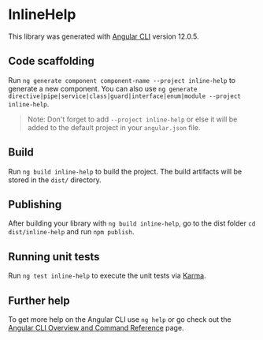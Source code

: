 # InlineHelp

This library was generated with [Angular CLI](https://github.com/angular/angular-cli) version 12.0.5.

## Code scaffolding

Run `ng generate component component-name --project inline-help` to generate a new component. You can also use `ng generate directive|pipe|service|class|guard|interface|enum|module --project inline-help`.

> Note: Don't forget to add `--project inline-help` or else it will be added to the default project in your `angular.json` file.

## Build

Run `ng build inline-help` to build the project. The build artifacts will be stored in the `dist/` directory.

## Publishing

After building your library with `ng build inline-help`, go to the dist folder `cd dist/inline-help` and run `npm publish`.

## Running unit tests

Run `ng test inline-help` to execute the unit tests via [Karma](https://karma-runner.github.io).

## Further help

To get more help on the Angular CLI use `ng help` or go check out the [Angular CLI Overview and Command Reference](https://angular.io/cli) page.
